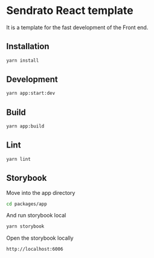 # Sendrato React template

It is a template for the fast development of the Front end.

## Installation

```bash
yarn install
```

## Development

```bash
yarn app:start:dev
```

## Build

```bash
yarn app:build
```

## Lint

```bash
yarn lint
```

## Storybook

Move into the app directory

```bash
cd packages/app
```

And run storybook local

```bash
yarn storybook
```

Open the storybook locally

```bash
http://localhost:6006
```